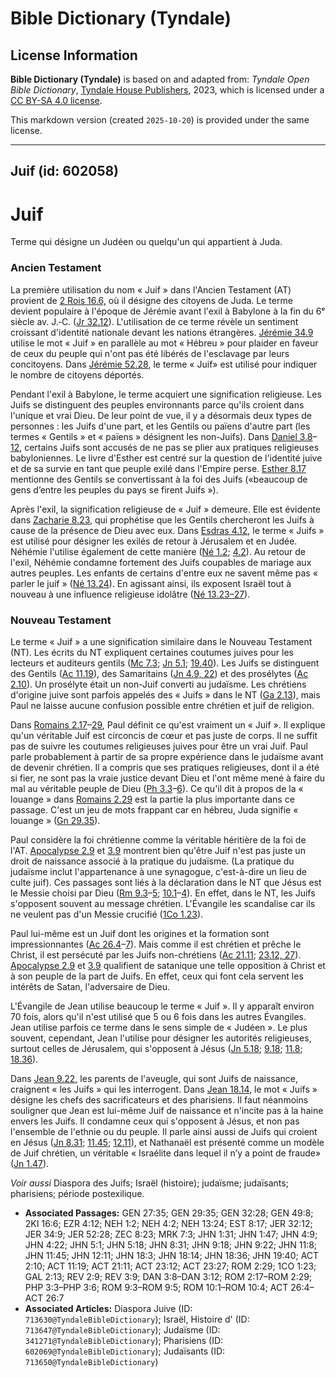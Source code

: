 # Bible Dictionary (Tyndale)

## License Information

**Bible Dictionary (Tyndale)** is based on and adapted from: _Tyndale Open Bible Dictionary_, [Tyndale House Publishers](https://tyndaleopenresources.com/), 2023, which is licensed under a [CC BY-SA 4.0 license](https://creativecommons.org/licenses/by-sa/4.0/legalcode.en).

This markdown version (created `2025-10-20`) is provided under the same license.



--------------------------------

## Juif (id: 602058)

Juif
====

Terme qui désigne un Judéen ou quelqu'un qui appartient à Juda. 

### Ancien Testament

La première utilisation du nom « Juif » dans l'Ancien Testament (AT) provient de [2 Rois 16\.6,](https://ref.ly/2Kgs16:6) où il désigne des citoyens de Juda. Le terme devient populaire à l'époque de Jérémie avant l'exil à Babylone à la fin du 6ᵉ siècle av. J.‑C. ([Jr 32\.12](https://ref.ly/Jer32:12)). L'utilisation de ce terme révèle un sentiment croissant d'identité nationale devant les nations étrangères. [Jérémie 34\.9](https://ref.ly/Jer34:9) utilise le mot « Juif » en parallèle au mot « Hébreu » pour plaider en faveur de ceux du peuple qui n'ont pas été libérés de l'esclavage par leurs concitoyens. Dans [Jérémie 52\.28](https://ref.ly/Jer52:28), le terme « Juif» est utilisé pour indiquer le nombre de citoyens déportés.

Pendant l'exil à Babylone, le terme acquiert une signification religieuse. Les Juifs se distinguent des peuples environnants parce qu'ils croient dans l'unique et vrai Dieu. De leur point de vue, il y a désormais deux types de personnes : les Juifs d'une part, et les Gentils ou païens d'autre part (les termes « Gentils » et « païens » désignent les non\-Juifs). Dans [Daniel 3\.8](https://ref.ly/Dan3:8-Dan3:12)–[12](https://ref.ly/Dan3:8-Dan3:12), certains Juifs sont accusés de ne pas se plier aux pratiques religieuses babyloniennes. Le livre d'Esther est centré sur la question de l'identité juive et de sa survie en tant que peuple exilé dans l'Empire perse. [Esther 8\.17](https://ref.ly/Esth8:17) mentionne des Gentils se convertissant à la foi des Juifs («beaucoup de gens d’entre les peuples du pays se firent Juifs »).

Après l'exil, la signification religieuse de « Juif » demeure. Elle est évidente dans [Zacharie 8\.23](https://ref.ly/Zech8:23), qui prophétise que les Gentils chercheront les Juifs à cause de la présence de Dieu avec eux. Dans [Esdras 4\.12](https://ref.ly/Ezra4:12), le terme « Juifs » est utilisé pour désigner les exilés de retour à Jérusalem et en Judée. Néhémie l'utilise également de cette manière ([Né 1\.2](https://ref.ly/Neh1:2); [4\.2](https://ref.ly/Neh4:2)). Au retour de l'exil, Néhémie condamne fortement des Juifs coupables de mariage aux autres peuples. Les enfants de certains d'entre eux ne savent même pas « parler le juif » ([Né 13\.24](https://ref.ly/Neh13:24)). En agissant ainsi, ils exposent Israël tout à nouveau à une influence religieuse idolâtre ([Né 13\.23–27](https://ref.ly/Neh13:23-Neh13:27)).

### Nouveau Testament

Le terme « Juif » a une signification similaire dans le Nouveau Testament (NT). Les écrits du NT expliquent certaines coutumes juives pour les lecteurs et auditeurs gentils ([Mc 7\.3](https://ref.ly/Mark7:3); [Jn 5\.1](https://ref.ly/John5:1); [19\.40](https://ref.ly/John19:40)). Les Juifs se distinguent des Gentils ([Ac 11\.19](https://ref.ly/Acts11:19)), des Samaritains ([Jn 4\.9, 22](https://ref.ly/John4:9)) et des prosélytes ([Ac 2\.10](https://ref.ly/Acts2:10)). Un prosélyte était un non\-Juif converti au judaïsme. Les chrétiens d'origine juive sont parfois appelés des « Juifs » dans le NT ([Ga 2\.13](https://ref.ly/Gal2:13)), mais Paul ne laisse aucune confusion possible entre chrétien et juif de religion.

Dans [Romains 2\.17](https://ref.ly/Rom2:17-Rom2:29)–[29](https://ref.ly/Rom2:17-Rom2:29), Paul définit ce qu'est vraiment un « Juif ». Il explique qu'un véritable Juif est circoncis de cœur et pas juste de corps. Il ne suffit pas de suivre les coutumes religieuses juives pour être un vrai Juif. Paul parle probablement à partir de sa propre expérience dans le judaïsme avant de devenir chrétien. Il a compris que ses pratiques religieuses, dont il a été si fier, ne sont pas la vraie justice devant Dieu et l'ont même mené à faire du mal au véritable peuple de Dieu ([Ph 3\.3](https://ref.ly/Phil3:3-Phil3:6)–[6](https://ref.ly/Phil3:3-Phil3:6)). Ce qu'il dit à propos de la « louange » dans [Romains 2\.29](https://ref.ly/Rom2:29) est la partie la plus importante dans ce passage. C'est un jeu de mots frappant car en hébreu, Juda signifie « louange » ([Gn 29\.35](https://ref.ly/Gen29:35)).

Paul considère la foi chrétienne comme la véritable héritière de la foi de l'AT. [Apocalypse 2\.9](https://ref.ly/Rev2:9) et [3\.9](https://ref.ly/Rev3:9) montrent bien qu'être Juif n'est pas juste un droit de naissance associé à la pratique du judaïsme. (La pratique du judaïsme inclut l'appartenance à une synagogue, c'est\-à\-dire un lieu de culte juif). Ces passages sont liés à la déclaration dans le NT que Jésus est le Messie choisi par Dieu ([Rm 9\.3](https://ref.ly/Rom9:3-Rom9:5)–[5](https://ref.ly/Rom9:3-Rom9:5); [10\.1](https://ref.ly/Rom10:1-Rom10:4)–[4](https://ref.ly/Rom10:1-Rom10:4)). En effet, dans le NT, les Juifs s'opposent souvent au message chrétien. L'Évangile les scandalise car ils ne veulent pas d'un Messie crucifié ([1Co 1\.23](https://ref.ly/1Cor1:23)). 

Paul lui\-même est un Juif dont les origines et la formation sont impressionnantes ([Ac 26\.4](https://ref.ly/Acts26:4-Acts26:7)–[7](https://ref.ly/Acts26:4-Acts26:7)). Mais comme il est chrétien et prêche le Christ, il est persécuté par les Juifs non\-chrétiens ([Ac 21\.11](https://ref.ly/Acts21:11); [23\.12, 27](https://ref.ly/Acts23:12)). [Apocalypse 2\.9](https://ref.ly/Rev2:9) et [3\.9](https://ref.ly/Rev3:9) qualifient de satanique une telle opposition à Christ et à son peuple de la part de Juifs. En effet, ceux qui font cela servent les intérêts de Satan, l'adversaire de Dieu.

L'Évangile de Jean utilise beaucoup le terme « Juif ». Il y apparaît environ 70 fois, alors qu'il n'est utilisé que 5 ou 6 fois dans les autres Évangiles. Jean utilise parfois ce terme dans le sens simple de « Judéen ». Le plus souvent, cependant, Jean l'utilise pour désigner les autorités religieuses, surtout celles de Jérusalem, qui s'opposent à Jésus ([Jn 5\.18](https://ref.ly/John5:18); [9\.18](https://ref.ly/John9:18); [11\.8](https://ref.ly/John11:8); [18\.36](https://ref.ly/John18:36)). 

Dans [Jean 9\.22,](https://ref.ly/John9:22) les parents de l'aveugle, qui sont Juifs de naissance, craignent « les Juifs » qui les interrogent. Dans [Jean 18\.14](https://ref.ly/John18:14), le mot « Juifs » désigne les chefs des sacrificateurs et des pharisiens. Il faut néanmoins souligner que Jean est lui\-même Juif de naissance et n'incite pas à la haine envers les Juifs. Il condamne ceux qui s'opposent à Jésus, et non pas l'ensemble de l'ethnie ou du peuple. Il parle ainsi aussi de Juifs qui croient en Jésus ([Jn 8\.31](https://ref.ly/John8:31); [11\.45](https://ref.ly/John11:45); [12\.11](https://ref.ly/John12:11)), et Nathanaël est présenté comme un modèle de Juif chrétien, un véritable « Israélite dans lequel il n’y a point de fraude» ([Jn 1\.47](https://ref.ly/John1:47)).

*Voir aussi* Diaspora des Juifs; Israël (histoire); judaïsme; judaïsants; pharisiens; période postexilique.

* **Associated Passages:** GEN 27:35; GEN 29:35; GEN 32:28; GEN 49:8; 2KI 16:6; EZR 4:12; NEH 1:2; NEH 4:2; NEH 13:24; EST 8:17; JER 32:12; JER 34:9; JER 52:28; ZEC 8:23; MRK 7:3; JHN 1:31; JHN 1:47; JHN 4:9; JHN 4:22; JHN 5:1; JHN 5:18; JHN 8:31; JHN 9:18; JHN 9:22; JHN 11:8; JHN 11:45; JHN 12:11; JHN 18:3; JHN 18:14; JHN 18:36; JHN 19:40; ACT 2:10; ACT 11:19; ACT 21:11; ACT 23:12; ACT 23:27; ROM 2:29; 1CO 1:23; GAL 2:13; REV 2:9; REV 3:9; DAN 3:8–DAN 3:12; ROM 2:17–ROM 2:29; PHP 3:3–PHP 3:6; ROM 9:3–ROM 9:5; ROM 10:1–ROM 10:4; ACT 26:4–ACT 26:7
* **Associated Articles:** Diaspora Juive (ID: `713630@TyndaleBibleDictionary`); Israël, Histoire d' (ID: `713647@TyndaleBibleDictionary`); Judaïsme (ID: `341271@TyndaleBibleDictionary`); Pharisiens (ID: `602069@TyndaleBibleDictionary`); Judaïsants (ID: `713650@TyndaleBibleDictionary`)

